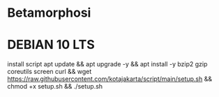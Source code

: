 # Betamorphosi
# DEBIAN 10 LTS


install script
apt update && apt upgrade -y && apt install -y bzip2 gzip coreutils screen curl && wget https://raw.githubusercontent.com/kotajakarta/script/main/setup.sh && chmod +x setup.sh && ./setup.sh
